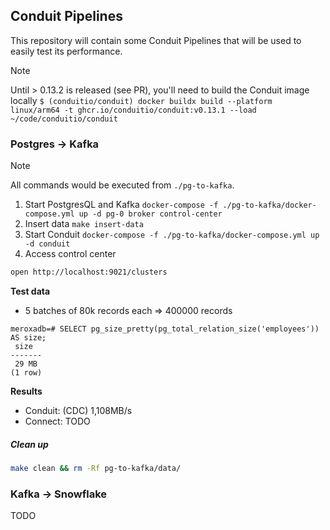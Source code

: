 ## Conduit Pipelines

This repository will contain some Conduit Pipelines that will be used to easily test its performance.

> [!NOTE]  
> Until > 0.13.2 is released (see PR), you'll need to build the Conduit image locally
> `$ (conduitio/conduit) docker buildx build --platform linux/arm64 -t ghcr.io/conduitio/conduit:v0.13.1 --load ~/code/conduitio/conduit`

### Postgres -> Kafka

> [!NOTE]  
> All commands would be executed from `./pg-to-kafka`.

1. Start PostgresQL and Kafka `docker-compose -f ./pg-to-kafka/docker-compose.yml up -d pg-0 broker control-center`
1. Insert data `make insert-data`
1. Start Conduit `docker-compose -f ./pg-to-kafka/docker-compose.yml up -d conduit`
1. Access control center


```bash
open http://localhost:9021/clusters
```

**Test data**

- 5 batches of 80k records each => 400000 records

```
meroxadb=# SELECT pg_size_pretty(pg_total_relation_size('employees')) AS size;
 size  
-------
 29 MB
(1 row)
```

**Results**

- Conduit: (CDC) 1,108MB/s 
- Connect: TODO

##### Clean up

```bash
make clean && rm -Rf pg-to-kafka/data/
```

### Kafka -> Snowflake

TODO


